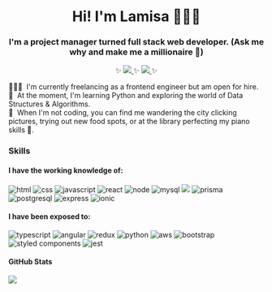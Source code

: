 <h1 align="center"> Hi! I'm Lamisa 👩🏻‍🦱</h1>

<h3 align="center">I'm a project manager turned full stack web developer. (Ask me why and make me a millionaire 💸) </h3>

<p align="center">
 ✨
  <a target="_blank" href="https://www.linkedin.com/in/lamisaadat/" target="_blank">
    <img src="https://img.shields.io/badge/linkedin-%230077B5.svg?style=for-the-badge&logo=linkedin&logoColor=white"/>
  </a>
 ✨
  <a target="_blank" href="https://codingincurls.hashnode.dev/">
    <img src="https://img.shields.io/badge/Hashnode-2962FF?style=for-the-badge&logo=hashnode&logoColor=white">
  </a>
 ✨
</p>

👩🏻‍💻&nbsp; I'm currently freelancing as a frontend engineer but am open for hire.
<br/>
🌱&nbsp; At the moment, I'm learning Python and exploring the world of Data Structures & Algorithms.
<br/>
🌆&nbsp; When I'm not coding, you can find me wandering the city clicking pictures, trying out new food spots, or at the library perfecting my piano skills 🎹.
<br/>

<h3>Skills</h3>
<h4>I have the working knowledge of:</h4>
<p>
<img src="https://img.shields.io/badge/HTML5-E34F26?style=for-the-badge&logo=html5&logoColor=white" alt="html">
<img src="https://img.shields.io/badge/CSS3-1572B6?style=for-the-badge&logo=css3&logoColor=white" alt="css"> 
<img src="https://img.shields.io/badge/JavaScript-F7DF1E?style=for-the-badge&logo=javascript&logoColor=black" alt="javascript">   
<img src="https://img.shields.io/badge/React-20232A?style=for-the-badge&logo=react&logoColor=61DAFB" alt="react"> 
<img src="https://img.shields.io/badge/Node.js-43853D?style=for-the-badge&logo=node.js&logoColor=white" alt="node">
<img src="https://img.shields.io/badge/MySQL-00000F?style=for-the-badge&logo=mysql&logoColor=white" alt="mysql">
<img src="https://img.shields.io/badge/PostgreSQL-316192?style=for-the-badge&logo=postgresql&logoColor=white alt="postgresql">  <img src="https://img.shields.io/badge/Prisma-3982CE?style=for-the-badge&logo=Prisma&logoColor=white" alt="prisma"> 
<img src="https://img.shields.io/badge/PostgreSQL-316192?style=for-the-badge&logo=postgresql&logoColor=white" alt="postgresql">  
<img src="https://img.shields.io/badge/Express.js-404D59?style=for-the-badge" alt="express">
<img src="https://img.shields.io/badge/Ionic-3880FF?style=for-the-badge&logo=ionic&logoColor=white" alt="ionic">
</p>


<h4>I have been exposed to:</h4>
<p>
<img src="https://img.shields.io/badge/TypeScript-007ACC?style=for-the-badge&logo=typescript&logoColor=white" alt="typescript"> <img src="https://img.shields.io/badge/Angular-DD0031?style=for-the-badge&logo=angular&logoColor=white" alt="angular"> <img src="https://img.shields.io/badge/Redux-593D88?style=for-the-badge&logo=redux&logoColor=white" alt="redux"> <img src="https://img.shields.io/badge/Python-3776AB?style=for-the-badge&logo=python&logoColor=white" alt="python"> <img src="https://img.shields.io/badge/AWS-%23FF9900.svg?style=for-the-badge&logo=amazon-aws&logoColor=white" alt="aws">
<img src="https://img.shields.io/badge/Bootstrap-563D7C?style=for-the-badge&logo=bootstrap&logoColor=white" alt="bootstrap">
<img src="https://img.shields.io/badge/styled--components-DB7093?style=for-the-badge&logo=styled-components&logoColor=white" alt="styled components">
<img src="https://img.shields.io/badge/Jest-323330?style=for-the-badge&logo=Jest&logoColor=white" alt="jest">
</p>



<h4>GitHub Stats</h4>
<div><a href="[http://github.com/henryluan95"><img src="https://github-readme-stats-ten-gilt.vercel.app/api?username=henryluan95&show_icons=true&count_private=true&theme=nightowl](https://github-readme-stats.vercel.app/api?username=LamiSaadat&theme=dark&hide_border=false&include_all_commits=false&count_private=false)"</a></div>

